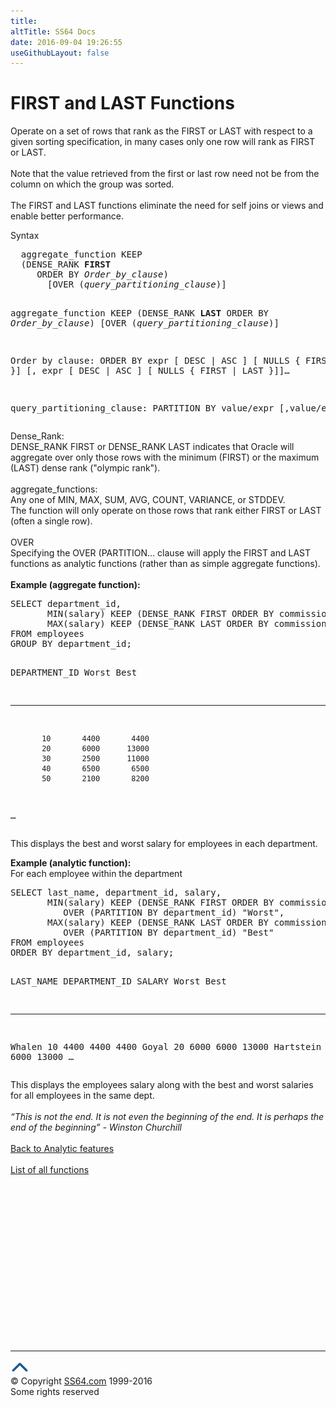 ```yaml
---
title:
altTitle: SS64 Docs
date: 2016-09-04 19:26:55
useGithubLayout: false
---
```

<!-- #BeginLibraryItem "/Library/head_orasyntax.lbi" --><!-- #EndLibraryItem --><h1>FIRST and LAST Functions</h1>
<p> Operate on a set of rows that rank as the FIRST or LAST with respect to a given sorting specification, in many cases only one row will rank as FIRST or 
LAST.<br><br>Note that the value retrieved from the first or last row need not be from the column on which the group was sorted.<br>
<br>The FIRST and LAST functions eliminate the need for self joins or views and enable better performance.</p>
<p>Syntax</p>
<pre>  aggregate_function KEEP
  (DENSE_RANK<b> FIRST</b>
     ORDER BY <i>Order_by_clause</i>)
       [OVER (<i>query_partitioning_clause</i>)]

  aggregate_function KEEP 
  (DENSE_RANK<b> LAST</b> 
     ORDER BY <i>Order_by_clause</i>)
       [OVER (<i>query_partitioning_clause</i>)]


Order by clause:
   ORDER BY expr [ DESC | ASC ] [ NULLS { FIRST | LAST }]
         [, expr [ DESC | ASC ] [ NULLS { FIRST | LAST }]]…

query_partitioning_clause:
   PARTITION BY value/expr [,value/expr…]
</pre>
<p> Dense_Rank:<br>
DENSE_RANK FIRST or DENSE_RANK LAST indicates that Oracle will aggregate over only those rows with the minimum (FIRST) or the maximum (LAST) dense rank ("olympic rank").<br>
<br>aggregate_functions:<br>
Any one of MIN, MAX, SUM, AVG, COUNT, VARIANCE, or STDDEV. <br>
The function will only operate on those rows that rank either FIRST or LAST (often a single row). <br>
<br>OVER<br>
Specifying the OVER (PARTITION… clause will apply the FIRST and LAST functions as analytic functions (rather than as simple aggregate functions).<br>
<b><br>Example (aggregate function):</b></p>
<pre>SELECT department_id,
       MIN(salary) KEEP (DENSE_RANK FIRST ORDER BY commission_pct) "Worst",
       MAX(salary) KEEP (DENSE_RANK LAST ORDER BY commission_pct) "Best"
FROM employees
GROUP BY department_id;

DEPARTMENT_ID      Worst       Best
------------- ---------- ----------
           10       4400       4400
           20       6000      13000
           30       2500      11000
           40       6500       6500
           50       2100       8200
…</pre>
<p>This displays the best and worst salary for employees in each department.</p>
<p><b>Example (analytic function):</b>
<br>For each employee within the department</p>
<pre>SELECT last_name, department_id, salary,
       MIN(salary) KEEP (DENSE_RANK FIRST ORDER BY commission_pct)
          OVER (PARTITION BY department_id) "Worst",
       MAX(salary) KEEP (DENSE_RANK LAST ORDER BY commission_pct)
          OVER (PARTITION BY department_id) "Best"
FROM employees
ORDER BY department_id, salary;

LAST_NAME           DEPARTMENT_ID     SALARY      Worst       Best
------------------- ------------- ---------- ---------- ----------
Whalen                         10       4400       4400       4400
Goyal                          20       6000       6000      13000
Hartstein                      20      13000       6000      13000
…</pre>
<p>This displays the employees salary along with the best and worst salaries for all employees in the same dept.<br>
<br>
<i>“This is not the end. It is not even the beginning of the end. It is perhaps the end of the beginning” - Winston Churchill</i><br>
<br><a href="syntax-analytic.html">Back to Analytic features</a><br>
<br><a href="syntax-functions.html">List of all functions</a></p><!-- #BeginLibraryItem "/Library/foot_ora.lbi" --><p><script async="" src="//pagead2.googlesyndication.com/pagead/js/adsbygoogle.js"></script>
<!-- oracle-footer -->
<ins class="adsbygoogle" style="display:inline-block;width:300px;height:250px" data-ad-client="ca-pub-6140977852749469" data-ad-slot="4275490898"></ins>
<script>
(adsbygoogle = window.adsbygoogle || []).push({});
</script></p>
<hr>
<div id="bl" class="footer"><a href="#"><img src="../images/top.png" width="30" height="22" alt="Back to the Top"></a></div>
<div id="br" class="footer, tagline">© Copyright <a href="http://ss64.com/">SS64.com</a> 1999-2016<br>
Some rights reserved</div><!-- #EndLibraryItem -->


